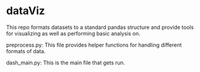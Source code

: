 # dataViz
This repo formats datasets to a standard pandas structure and provide tools for visualizing as well as performing basic analysis on.

preprocess.py: This file provides helper functions for handling different formats of data.

dash_main.py: This is the main file that gets run.


